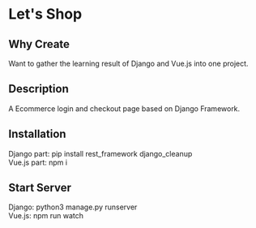 # Let's Shop

## Why Create
Want to gather the learning result of Django and Vue.js into one project.

## Description
A Ecommerce login and checkout page based on Django Framework.

## Installation
Django part: pip install rest_framework django_cleanup</br>
Vue.js part: npm i

## Start Server
Django: python3 manage.py runserver</br>
Vue.js: npm run watch

